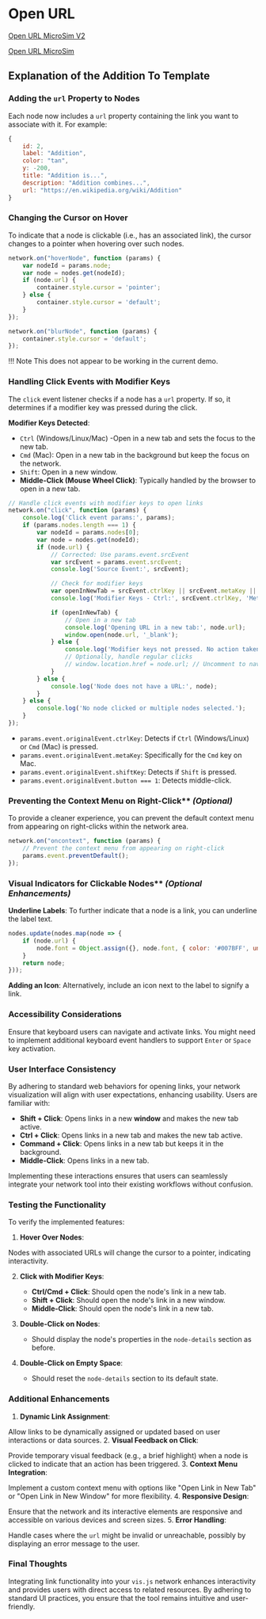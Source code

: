 # Open URL

[Open URL MicroSim V2](open-url-v2.html)

[Open URL MicroSim](open-url.html)

## Explanation of the Addition To Template

###  Adding the `url` Property to Nodes

Each node now includes a `url` property containing the link you want to associate with it. For example:

```javascript
{
    id: 2,
    label: "Addition",
    color: "tan",
    y: -200,
    title: "Addition is...",
    description: "Addition combines...",
    url: "https://en.wikipedia.org/wiki/Addition"
}
```

### Changing the Cursor on Hover

To indicate that a node is clickable (i.e., has an associated link), the cursor changes to a pointer when hovering over such nodes.

```javascript
network.on("hoverNode", function (params) {
    var nodeId = params.node;
    var node = nodes.get(nodeId);
    if (node.url) {
        container.style.cursor = 'pointer';
    } else {
        container.style.cursor = 'default';
    }
});

network.on("blurNode", function (params) {
    container.style.cursor = 'default';
});
```

!!! Note
    This does not appear to be working in the current demo.

### Handling Click Events with Modifier Keys

The `click` event listener checks if a node has a `url` property. If so, it determines if a modifier key was pressed during the click.

**Modifier Keys Detected**:

-   `Ctrl` (Windows/Linux/Mac) -Open in a new tab and sets the focus to the new tab.
-   `Cmd` (Mac): Open in a new tab in the background but keep the focus on the network.
-   `Shift`: Open in a new window.
-   **Middle-Click (Mouse Wheel Click)**: Typically handled by the browser to open in a new tab.


```javascript
// Handle click events with modifier keys to open links
network.on("click", function (params) {
    console.log('Click event params:', params);
    if (params.nodes.length === 1) {
        var nodeId = params.nodes[0];
        var node = nodes.get(nodeId);
        if (node.url) {
            // Corrected: Use params.event.srcEvent
            var srcEvent = params.event.srcEvent;
            console.log('Source Event:', srcEvent);

            // Check for modifier keys
            var openInNewTab = srcEvent.ctrlKey || srcEvent.metaKey || srcEvent.shiftKey || srcEvent.button === 1;
            console.log('Modifier Keys - Ctrl:', srcEvent.ctrlKey, 'Meta:', srcEvent.metaKey, 'Shift:', srcEvent.shiftKey, 'Alt:', srcEvent.altKey, 'Button:', srcEvent.button);

            if (openInNewTab) {
                // Open in a new tab
                console.log('Opening URL in a new tab:', node.url);
                window.open(node.url, '_blank');
            } else {
                console.log('Modifier keys not pressed. No action taken.');
                // Optionally, handle regular clicks
                // window.location.href = node.url; // Uncomment to navigate in the same tab
            }
        } else {
            console.log('Node does not have a URL:', node);
        }
    } else {
        console.log('No node clicked or multiple nodes selected.');
    }
});
```

-   `params.event.originalEvent.ctrlKey`: Detects if `Ctrl` (Windows/Linux) or `Cmd` (Mac) is pressed.
-   `params.event.originalEvent.metaKey`: Specifically for the `Cmd` key on Mac.
-   `params.event.originalEvent.shiftKey`: Detects if `Shift` is pressed.
-   `params.event.originalEvent.button === 1`: Detects middle-click.

### Preventing the Context Menu on Right-Click** *(Optional)*

To provide a cleaner experience, you can prevent the default context menu from appearing on right-clicks within the network area.

```javascript
network.on("oncontext", function (params) {
    // Prevent the context menu from appearing on right-click
    params.event.preventDefault();
});
```

### Visual Indicators for Clickable Nodes** *(Optional Enhancements)*

**Underline Labels**: To further indicate that a node is a link, you can underline the label text.

```javascript
nodes.update(nodes.map(node => {
    if (node.url) {
        node.font = Object.assign({}, node.font, { color: '#007BFF', underline: true });
    }
    return node;
}));
```

**Adding an Icon**: Alternatively, include an icon next to the label to signify a link.

### Accessibility Considerations

Ensure that keyboard users can navigate and activate links. You might need to implement additional keyboard event handlers to support `Enter` or `Space` key activation.

### User Interface Consistency

By adhering to standard web behaviors for opening links, your network visualization will align with user expectations, enhancing usability. Users are familiar with:

- **Shift + Click**: Opens links in a new **window** and makes the new tab active.
- **Ctrl + Click**: Opens links in a new tab and makes the new tab active.
- **Command + Click**: Opens links in a new tab but keeps it in the background.
-  **Middle-Click**: Opens links in a new tab.

Implementing these interactions ensures that users can seamlessly integrate your network tool into their existing workflows without confusion.

### Testing the Functionality

To verify the implemented features:

1.  **Hover Over Nodes**:

Nodes with associated URLs will change the cursor to a pointer, indicating interactivity.

2.  **Click with Modifier Keys**:
    -   **Ctrl/Cmd + Click**: Should open the node's link in a new tab.
    -   **Shift + Click**: Should open the node's link in a new window.
    -   **Middle-Click**: Should open the node's link in a new tab.
3.  **Double-Click on Nodes**:

    -   Should display the node's properties in the `node-details` section as before.

4.  **Double-Click on Empty Space**:

    -   Should reset the `node-details` section to its default state.

### Additional Enhancements

1.  **Dynamic Link Assignment**:

Allow links to be dynamically assigned or updated based on user interactions or data sources.
2.  **Visual Feedback on Click**:

Provide temporary visual feedback (e.g., a brief highlight) when a node is clicked to indicate that an action has been triggered.
3.  **Context Menu Integration**:

Implement a custom context menu with options like "Open Link in New Tab" or "Open Link in New Window" for more flexibility.
4.  **Responsive Design**:

Ensure that the network and its interactive elements are responsive and accessible on various devices and screen sizes.
5.  **Error Handling**:

Handle cases where the `url` might be invalid or unreachable, possibly by displaying an error message to the user.

### Final Thoughts

Integrating link functionality into your `vis.js` network enhances interactivity 
and provides users with direct access to related resources. By adhering to 
standard UI practices, you ensure that the tool remains intuitive and user-friendly.